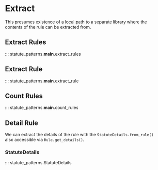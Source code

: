 # Extract

This presumes existence of a local path to a separate library where the contents of the rule can be extracted from.

## Extract Rules

::: statute_patterns.__main__.extract_rules

## Extract Rule

::: statute_patterns.__main__.extract_rule

## Count Rules

::: statute_patterns.__main__.count_rules

## Detail Rule

We can extract the details of the rule with the `StatuteDetails.from_rule()` also accessible via `Rule.get_details()`.

### StatuteDetails

::: statute_patterns.StatuteDetails
